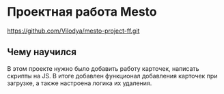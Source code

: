# Проектная работа Mesto
https://github.com/Vilodya/mesto-project-ff.git

## Чему научился
В этом проекте нужно было добавить работу карточек, написать скрипты на JS.
В итоге добавлен функционал добавления карточек при загрузке, а также настроена логика их удаления.
